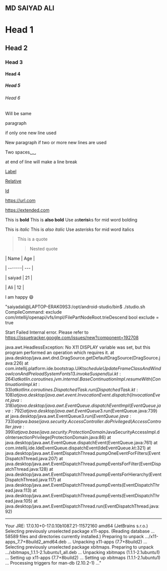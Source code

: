 ## MD SAIYAD ALI

# Head 1

## Head 2

### Head 3

#### Head 4

##### Head 5

###### Head 6

Will be same

paragraph

if only one new line used


New paragraph if two or 
more new lines are used

Two spaces␣␣

at end of line will make 
a line break

[Label](https://url.com)

[Relative](/other-page)

[Id](#my-id)

<https://url.com>

https://extended.com

This is **bold**
This is __also bold__
Use as**teris**ks for mid 
word bolding

This is *italic*
This is _also italic_
Use as*teris*ks for mid 
word italics


> This is a quote
>
>> Nested quote

| Name   | Age |

| -------| --- |

| saiyad | 21  |

|   Ali  | 12  |

I am happy :smile: 

"saiyadali@LAPTOP-ERAK09S3:/opt/android-studio/bin$ ./studio.sh
CompileCommand: exclude com/intellij/openapi/vfs/impl/FilePartNodeRoot.trieDescend bool exclude = true

Start Failed
Internal error. Please refer to https://issuetracker.google.com/issues/new?component=192708

java.awt.HeadlessException:
No X11 DISPLAY variable was set,
but this program performed an operation which requires it.
        at java.desktop/java.awt.dnd.DragSource.getDefaultDragSource(DragSource.java:226)
        at com.intellij.platform.ide.bootstrap.UiKt$scheduleUpdateFrameClassAndWindowIconAndPreloadSystemFonts$1$3.invokeSuspend(ui.kt:264)
        at kotlin.coroutines.jvm.internal.BaseContinuationImpl.resumeWith(ContinuationImpl.kt:33)
        at kotlinx.coroutines.DispatchedTask.run(DispatchedTask.kt:108)
        at java.desktop/java.awt.event.InvocationEvent.dispatch(InvocationEvent.java:318)
        at java.desktop/java.awt.EventQueue.dispatchEventImpl(EventQueue.java:792)
        at java.desktop/java.awt.EventQueue$3.run(EventQueue.java:739)
        at java.desktop/java.awt.EventQueue$3.run(EventQueue.java:733)
        at java.base/java.security.AccessController.doPrivileged(AccessController.java:399)
        at java.base/java.security.ProtectionDomain$JavaSecurityAccessImpl.doIntersectionPrivilege(ProtectionDomain.java:86)
        at java.desktop/java.awt.EventQueue.dispatchEvent(EventQueue.java:761)
        at com.intellij.ide.IdeEventQueue.dispatchEvent(IdeEventQueue.kt:321)
        at java.desktop/java.awt.EventDispatchThread.pumpOneEventForFilters(EventDispatchThread.java:207)
        at java.desktop/java.awt.EventDispatchThread.pumpEventsForFilter(EventDispatchThread.java:128)
        at java.desktop/java.awt.EventDispatchThread.pumpEventsForHierarchy(EventDispatchThread.java:117)
        at java.desktop/java.awt.EventDispatchThread.pumpEvents(EventDispatchThread.java:113)
        at java.desktop/java.awt.EventDispatchThread.pumpEvents(EventDispatchThread.java:105)
        at java.desktop/java.awt.EventDispatchThread.run(EventDispatchThread.java:92)

-----
Your JRE: 17.0.10+0-17.0.10b1087.21-11572160 amd64 (JetBrains s.r.o.)
Selecting previously unselected package x11-apps.
(Reading database ... 58589 files and directories currently installed.)
Preparing to unpack .../x11-apps_7.7+8build2_amd64.deb ...
Unpacking x11-apps (7.7+8build2) ...
Selecting previously unselected package xbitmaps.
Preparing to unpack .../xbitmaps_1.1.1-2.1ubuntu1_all.deb ...
Unpacking xbitmaps (1.1.1-2.1ubuntu1) ...
Setting up x11-apps (7.7+8build2) ...
Setting up xbitmaps (1.1.1-2.1ubuntu1) ...
Processing triggers for man-db (2.10.2-1) ..."
